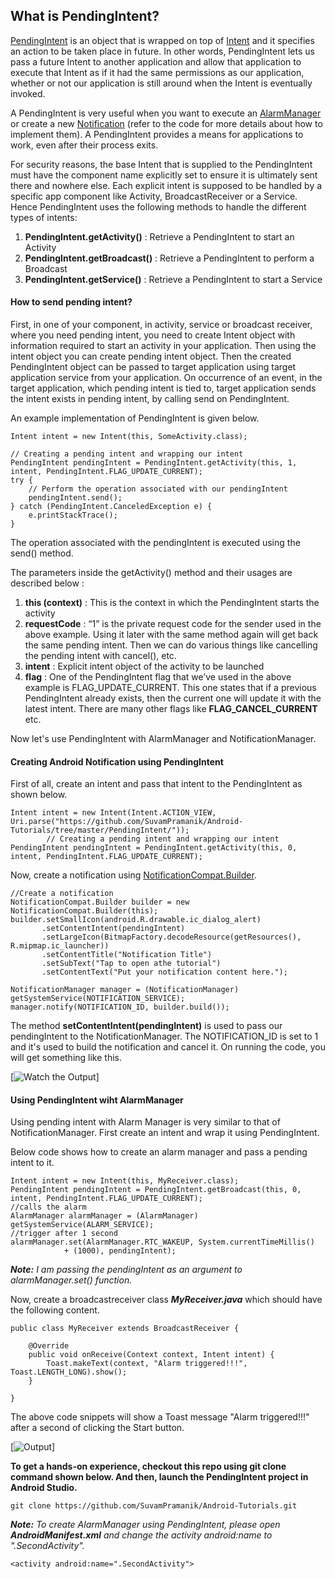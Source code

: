 ## What is PendingIntent?

[PendingIntent](https://developer.android.com/reference/android/app/PendingIntent.html) is an object that is wrapped on top of [Intent](https://developer.android.com/reference/android/content/Intent.html) and it specifies an action to be taken place in future. In other words, PendingIntent lets us pass a future Intent to another application and allow that application to execute that Intent as if it had the same permissions as our application, whether or not our application is still around when the Intent is eventually invoked.

A PendingIntent is very useful when you want to execute an [AlarmManager](https://developer.android.com/reference/android/app/AlarmManager.html) or create a new [Notification](https://developer.android.com/reference/android/app/NotificationManager.html) (refer to the code for more details about how to implement them). A PendingIntent provides a means for applications to work, even after their process exits.

For security reasons, the base Intent that is supplied to the PendingIntent must have the component name explicitly set to ensure it is ultimately sent there and nowhere else. Each explicit intent is supposed to be handled by a specific app component like Activity, BroadcastReceiver or a Service. Hence PendingIntent uses the following methods to handle the different types of intents:

  1. **PendingIntent.getActivity()** : Retrieve a PendingIntent to start an Activity
  2. **PendingIntent.getBroadcast()** : Retrieve a PendingIntent to perform a Broadcast
  3. **PendingIntent.getService()** : Retrieve a PendingIntent to start a Service
  
#### How to send pending intent?

First, in one of your component, in activity, service or broadcast receiver, where you need pending intent, you need to create Intent object with information required to start an activity in your application. Then using the intent object you can create pending intent object. Then the created PendingIntent object can be passed to target application using target application service from your application. On occurrence of an event, in the target application, which pending intent is tied to, target application sends the intent exists in pending intent, by calling send on PendingIntent.

An example implementation of PendingIntent is given below.

```
Intent intent = new Intent(this, SomeActivity.class);
 
// Creating a pending intent and wrapping our intent
PendingIntent pendingIntent = PendingIntent.getActivity(this, 1, intent, PendingIntent.FLAG_UPDATE_CURRENT);
try {
    // Perform the operation associated with our pendingIntent
    pendingIntent.send();
} catch (PendingIntent.CanceledException e) {
    e.printStackTrace();
}
```

The operation associated with the pendingIntent is executed using the send() method.

The parameters inside the getActivity() method and their usages are described below :

 1.  **this (context)** : This is the context in which the PendingIntent starts the activity
 2.  **requestCode** : “1” is the private request code for the sender used in the above example. Using it later with the same method again will get back the same pending intent. Then we can do various things like cancelling the pending intent with cancel(), etc.
 3.  **intent** : Explicit intent object of the activity to be launched
 4.  **flag** : One of the PendingIntent flag that we’ve used in the above example is FLAG_UPDATE_CURRENT. This one states that if a previous PendingIntent already exists, then the current one will update it with the latest intent. There are many other flags like **FLAG_CANCEL_CURRENT** etc.

Now let's use PendingIntent with AlarmManager and NotificationManager.

#### Creating Android Notification using PendingIntent

First of all, create an intent and pass that intent to the PendingIntent as shown below.

```
Intent intent = new Intent(Intent.ACTION_VIEW, Uri.parse("https://github.com/SuvamPramanik/Android-Tutorials/tree/master/PendingIntent/"));
        // Creating a pending intent and wrapping our intent
PendingIntent pendingIntent = PendingIntent.getActivity(this, 0, intent, PendingIntent.FLAG_UPDATE_CURRENT);
```

Now, create a notification using [NotificationCompat.Builder](https://developer.android.com/reference/android/support/v4/app/NotificationCompat.Builder.html).

```
//Create a notification
NotificationCompat.Builder builder = new NotificationCompat.Builder(this);
builder.setSmallIcon(android.R.drawable.ic_dialog_alert)
       .setContentIntent(pendingIntent)
       .setLargeIcon(BitmapFactory.decodeResource(getResources(), R.mipmap.ic_launcher))
       .setContentTitle("Notification Title")
       .setSubText("Tap to open athe tutorial")
       .setContentText("Put your notification content here.");

NotificationManager manager = (NotificationManager) getSystemService(NOTIFICATION_SERVICE);
manager.notify(NOTIFICATION_ID, builder.build());
```
The method **setContentIntent(pendingIntent)** is used to pass our pendingIntent to the NotificationManager. The NOTIFICATION_ID is set to 1 and it's used to build the notification and cancel it. On running the code, you will get something like this.

[![Watch the Output](https://github.com/SuvamPramanik/Android-Tutorials/edit/master/PendingIntent/asset/android-notifications-output.gif)]

#### Using PendingIntent wiht AlarmManager

Using pending intent with Alarm Manager is very similar to that of NotificationManager. First create an intent and wrap it using PendingIntent. 

Below code shows how to create an alarm manager and pass a pending intent to it.

```
Intent intent = new Intent(this, MyReceiver.class);
PendingIntent pendingIntent = PendingIntent.getBroadcast(this, 0, intent, PendingIntent.FLAG_UPDATE_CURRENT);
//calls the alarm
AlarmManager alarmManager = (AlarmManager) getSystemService(ALARM_SERVICE);
//trigger after 1 second
alarmManager.set(AlarmManager.RTC_WAKEUP, System.currentTimeMillis()
            + (1000), pendingIntent);
```

_**Note:** I am passing the pendingIntent as an argument to alarmManager.set() function._

Now, create a broadcastreceiver class _**MyReceiver.java**_ which should have the following content.

```
public class MyReceiver extends BroadcastReceiver {

    @Override
    public void onReceive(Context context, Intent intent) {
        Toast.makeText(context, "Alarm triggered!!!", Toast.LENGTH_LONG).show();
    }

}
```

The above code snippets will show a Toast message "Alarm triggered!!!" after a second of clicking the Start button.

[![Output](https://github.com/SuvamPramanik/Android-Tutorials/edit/master/PendingIntent/asset/android-alarmmanager-output.png)]


**To get a hands-on experience, checkout this repo using git clone command shown below. And then, launch the PendingIntent project in Android Studio.**

```
git clone https://github.com/SuvamPramanik/Android-Tutorials.git
```

_**Note:** To create AlarmManager using PendingIntent, please open **AndroidManifest.xml** and change the activity android:name to ".SecondActivity"._

```
<activity android:name=".SecondActivity">
```
